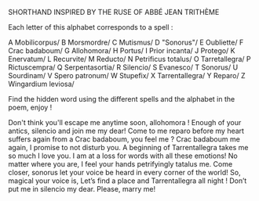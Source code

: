 SHORTHAND INSPIRED BY THE RUSE OF ABBÉ JEAN TRITHÈME

Each letter of this alphabet corresponds to a spell :

A	Mobilicorpus/
B	Morsmordre/
C	Mutismus/
D	"Sonorus"/
E	Oubliette/
F	Crac badaboum/
G	Allohomora/
H	Portus/
I	Prior incanta/
J	Protego/
K	Enervatum/
L	Recurvite/
M	Reducto/
N	Petrificus totalus/
O	Tarretallegra/
P	Rictuscempra/
Q	Serpentasortia/
R	Silencio/
S	Evanesco/
T	Sonorus/
U	Sourdinam/
V	Spero patronum/
W	Stupefix/
X	Tarrentallegra/
Y	Reparo/
Z	Wingardium leviosa/

Find the hidden word using the different spells and the alphabet in the poem, enjoy !

Don't think you'll escape me anytime soon, allohomora !
Enough of your antics, silencio and join me my dear!
Come to me reparo before my heart suffers again from a Crac badaboum, you feel me ?
Crac badaboum me again, I promise to not disturb you.
A beginning of Tarrentallegra takes me so much I love you.
I am at a loss for words with all these emotions!
No matter where you are, I feel your hands petrifyingly tatalus me.
Come closer, sonorus let your voice be heard in every corner of the world!
So, magical your voice is,  Let’s find a place and Tarrentallegra all night !
Don’t put me in silencio my dear.
Please, marry me!
